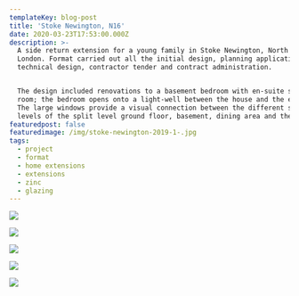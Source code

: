 ```yaml
---
templateKey: blog-post
title: 'Stoke Newington, N16'
date: 2020-03-23T17:53:00.000Z
description: >-
  A side return extension for a young family in Stoke Newington, North East
  London. Format carried out all the initial design, planning application,
  technical design, contractor tender and contract administration.


  The design included renovations to a basement bedroom with en-suite shower
  room; the bedroom opens onto a light-well between the house and the extension.
  The large windows provide a visual connection between the different spaces and
  levels of the split level ground floor, basement, dining area and the garden.
featuredpost: false
featuredimage: /img/stoke-newington-2019-1-.jpg
tags:
  - project
  - format
  - home extensions
  - extensions
  - zinc
  - glazing
---
```

![](/img/stoke-newington-2019-1-.jpg)

![](/img/stoke-newington-2019-2-.jpg)

![](/img/stoke-newington-2019-3-.jpg)

![](/img/stoke-newington-2019-6-.jpg)

![](/img/stoke-newington-2019-5-.jpg)
